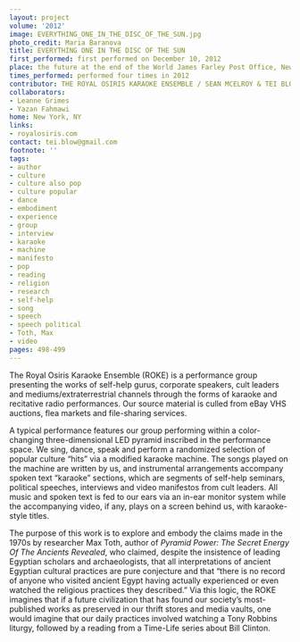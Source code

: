 ```yaml
---
layout: project
volume: '2012'
image: EVERYTHING_ONE_IN_THE_DISC_OF_THE_SUN.jpg
photo_credit: Maria Baranova
title: EVERYTHING ONE IN THE DISC OF THE SUN
first_performed: first performed on December 10, 2012
place: the future at the end of the World James Farley Post Office, New York, NY
times_performed: performed four times in 2012
contributor: THE ROYAL OSIRIS KARAOKE ENSEMBLE / SEAN MCELROY & TEI BLOW
collaborators:
- Leanne Grimes
- Yazan Fahmawi
home: New York, NY
links:
- royalosiris.com
contact: tei.blow@gmail.com
footnote: ''
tags:
- author
- culture
- culture also pop
- culture popular
- dance
- embodiment
- experience
- group
- interview
- karaoke
- machine
- manifesto
- pop
- reading
- religion
- research
- self-help
- song
- speech
- speech political
- Toth, Max
- video
pages: 498-499
---
```


The Royal Osiris Karaoke Ensemble (ROKE) is a performance group presenting the works of self-help gurus, corporate speakers, cult leaders and mediums/extraterrestrial channels through the forms of karaoke and recitative radio performances. Our source material is culled from eBay VHS auctions, flea markets and file-sharing services.

A typical performance features our group performing within a color-changing three-dimensional LED pyramid inscribed in the performance space. We sing, dance, speak and perform a randomized selection of popular culture “hits” via a modified karaoke machine. The songs played on the machine are written by us, and instrumental arrangements accompany spoken text “karaoke” sections, which are segments of self-help seminars, political speeches, interviews and video manifestos from cult leaders. All music and spoken text is fed to our ears via an in-ear monitor system while the accompanying video, if any, plays on a screen behind us, with karaoke-style titles.

The purpose of this work is to explore and embody the claims made in the 1970s by researcher Max Toth, author of _Pyramid Power: The Secret Energy Of The Ancients Revealed_, who claimed, despite the insistence of leading Egyptian scholars and archaeologists, that all interpretations of ancient Egyptian cultural practices are pure conjecture and that “there is no record of anyone who visited ancient Egypt having actually experienced or even watched the religious practices they described.” Via this logic, the ROKE imagines that if a future civilization that has found our society’s most-published works as preserved in our thrift stores and media vaults, one would imagine that our daily practices involved watching a Tony Robbins liturgy, followed by a reading from a Time-Life series about Bill Clinton.

